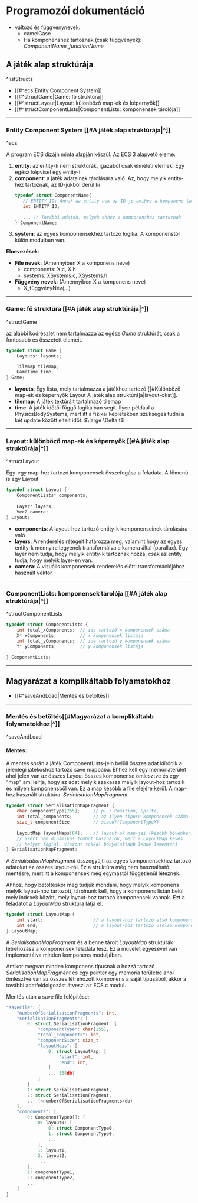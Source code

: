 # Programozói dokumentáció
- változó és függvénynevek: 
	- camelCase
	- Ha komponenshez tartoznak (csak függvények): *ComponentName*_*functionName*

 ## A játék alap struktúrája
 ^listStructs
 
 - [[#^ecs|Entity Component System]]
 - [[#^structGame|Game: fő struktúra]]
 - [[#^structLayout|Layout: különböző map-ek és képernyők]]
 - [[#^structComponentLists|ComponentLists: komponensek tárolója]]
 ---
 ### Entity Component System [[#A játék alap struktúrája|^]]
^ecs

 A program ECS dizájn minta alapján készül.
 Az ECS 3 alapvető eleme:
 1. **entity**: az entity-k nem struktúrák, igazából csak elméleti elemek. Egy egész képvisel egy entity-t
 2. **component**: a játék adatainak tárolására való. Az, hogy melyik entity-hez tartoznak, az ID-jukból derül ki
	 ```c
	 typedef struct ComponentName{
		// ENTITY_ID: Annak az entity-nek az ID-je amihez a komponens tartozik
		int ENTITY_ID;

		... // További adatok, melyek ehhez a komponenshez tartoznak
	 } ComponentName;
	```
 3. **system**: az egyes komponensekhez tartozó logika. A komponenstől külön modulban van. 
 
**Elnevezések**: 
- **File nevek**: (Amennyiben X a komponens neve)
	- components: X.c, X.h
	- systems: XSystems.c, XSystems.h
- **Függvény nevek**: (Amennyiben X a komponens neve)
	- X_függvényNév(...)
---
### Game: fő struktúra [[#A játék alap struktúrája|^]]
^structGame

az alábbi kódrészlet nem tartalmazza az egész *Game* struktúrát, csak a fontosabb és összetett elemeit. 
```c
typedef struct Game {
	Layouts* layouts;

	Tilemap tilemap;
	GameTime time;
} Game;
```
- **layouts**: Egy lista, mely tartalmazza a játékhoz tartozó [[#Különböző map-ek és képernyők Layout A játék alap struktúrája|layout-okat]]. 
- **tilemap**: A játék textúráit tartalmazó tilemap
- **time**: A játék időtől függő logikáiban segít. Ilyen például a PhysicsBodySystems, mert itt a fizikai képletekben szükséges tudni a két update között eltelt időt: $\large \Delta t$
---
### Layout: különböző map-ek és képernyők [[#A játék alap struktúrája|^]]
^structLayout

Egy-egy map-hez tartozó komponensek összefogása a feladata. A főmenü is egy Layout
```c
typedef struct Layout {
	ComponentLists* components;
	
	Layer* layers;
	Vec2 camera;
} Layout;
```
- **components**: A layout-hoz tartozó entity-k komponenseinek tárolására való
- **layers**: A renderelés rétegeit határozza meg, valamint hogy az egyes entity-k mennyire legyenek transformálva a kamera által (parallax). Egy layer nem tudja, hogy melyik entity-k tartoznak hozzá, csak az entity tudja, hogy melyik layer-en van. 
- **camera**: A vizuális komponensek renderelés előtti transformációjához használt vektor
---
### ComponentLists: komponensek tárolója [[#A játék alap struktúrája|^]]
^structComponentLists

```c
typedef struct ComponentLists {
	int total_xComponents; 	// ide tartozó x komponensek száma
	X* xComponents;		 	// x komponensek listája
	int total_yComponents;	// ide tartozó y komponensek száma
	Y* yComponents;			// y komponensek listája
	...
} ComponentLists;
```
---
## Magyarázat a komplikáltabb folyamatokhoz
- [[#^saveAndLoad|Mentés és betöltés]] 
---
### Mentés és betöltés[[#Magyarázat a komplikáltabb folyamatokhoz|^]]
^saveAndLoad

#### Mentés:
A mentés során a játék ComponentLists-jein belüli összes adat kiíródik a jelenlegi játékoshoz tartozó save mappába. Ehhez kell egy memóriaterület ahol jelen van az összes Layout összes komponense ömlesztve és egy "map" ami leírja, hogy az adat melyik szakasza melyik layout-hoz tartozik és milyen komponensből van. Ez a map késöbb a file elejére kerül. 
A map-hez használt struktúra: *SerialisationMapFragment*
```c
typedef struct SerialisationMapFragment {
	char componentType[255];     // pl.: Position, Sprite, ...
	int total_components;   	 // az ilyen típusú komponensek száma
	size_t componentSize		 // sizeof(ComponentTypeX)
	
	LayoutMap layoutMaps[64];    // layout-ok map-jei (késöbb bővebben)
	// azért nem dinamikus tömböt használok, mert a LayoutMap kevés
	// helyet foglal, viszont sokkal bonyolultabb lenne lementeni
} SerialisationMapFragment;
```
A *SerialisationMapFragment* összegyűjti az egyes komponensekhez tartozó adatokat az összes layout-ról. Ez a struktúra még nem használható mentésre, mert itt a komponensek még egymástól függetlenűl léteznek. 

Ahhoz, hogy betöltéskor meg tudjuk mondani, hogy melyik komponens melyik layout-hoz tartozott, tárolnunk kell, hogy a komponens listán belül mely indexek között, mely layout-hoz tartozó komponensek vannak. 
Ezt a feladatot a *LayoutMap* struktúra látja el. 
```c
typedef struct LayoutMap {
	int start;					 // a layout-hoz tartozó első komponens indexe
	int end;					 // a layout-hoz tartozó utolsó komponens indexe
} LayoutMap;
```
A *SerialisationMapFragment* és a benne tárolt *LayoutMap* struktúrák létrehozása a komponensek feladata lesz. Ez a művelet egyesével van implementálva minden komponens moduljában. 

Amikor megvan minden komponens típusnak a hozzá tartozó *SerialisationMapFragment* és egy pointer egy memória területre ahol ömlesztve van az összes létrehozott komponens a saját típusából, akkor a további adatfeldolgozást átveszi az ECS.c modul.

Mentés után a save file felépítése:
```c
"saveFile": {
	"numberOfSerialisationFragments": int,
	"serialisationFragments": [
		0: struct SerialisationFragment: {
			"componentType": char[255],
			"total_components": int,
			"componentSize": size_t
			"layoutMaps": [
				0: struct LayoutMap: [
					"start": int,
					"end": int,
				]
				... (64db)
			]
		}
		1: struct SerialisationFragment,
		2: struct SerialisationFragment,
		... (<numberOfSerialisationFragments>db)
	],
	"components": [
		0: ComponentType0[]: [
			0: layout0: [
				0: struct ComponentType0,
				1: struct ComponentType0,
				...
			],
			1: layout1,
			2: layout2,
			...
		],
		1: componentType1,
		2: componentType2,
		...
	]
}
```